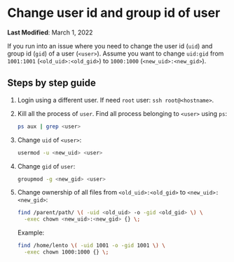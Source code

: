 # Change user id and group id of user

**Last Modified**: March 1, 2022


If you run into an issue where you need to change the user id (`uid`) and group id (`gid`) of a user (`<user>`). Assume you want to change `uid:gid` from `1001:1001` (`<old_uid>:<old_gid>`) to `1000:1000` (`<new_uid>:<new_gid>`).

## Steps by step guide

1. Login using a different user. If need `root` user: `ssh root@<hostname>`.

2. Kill all the process of `user`. Find all process belonging to `<user>` using `ps`:

    ```bash
    ps aux | grep <user>
    ```

3. Change `uid` of `<user>`:

    ```bash
    usermod -u <new_uid> <user>
    ```

4. Change `gid` of `user`:

    ```bash
    groupmod -g <new_gid> <user>
    ```

5. Change ownership of all files from `<old_uid>:<old_gid>` to `<new_uid>:<new_gid>`:

    ```bash
    find /parent/path/ \( -uid <old_uid> -o -gid <old_gid> \) \
      -exec chown <new_uid>:<new_gid> {} \;
    ```

    Example:

    ```bash
    find /home/lento \( -uid 1001 -o -gid 1001 \) \
      -exec chown 1000:1000 {} \;
    ```
